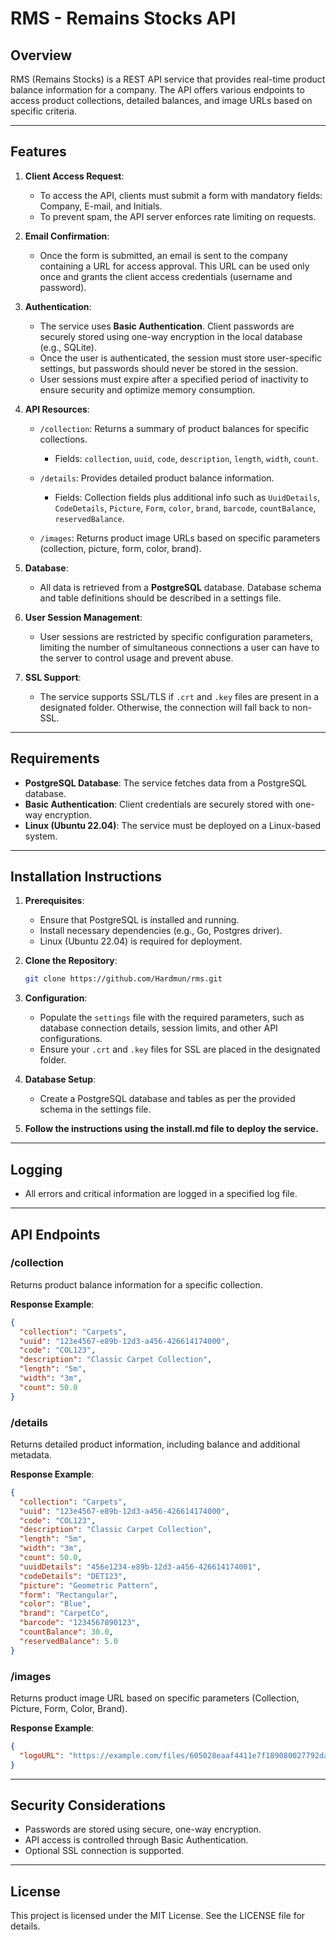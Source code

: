 # RMS - Remains Stocks API

## Overview

RMS (Remains Stocks) is a REST API service that provides real-time product balance information for a company. The API
offers various endpoints to access product collections, detailed balances, and image URLs based on specific criteria.

---

## Features

1. **Client Access Request**:
    - To access the API, clients must submit a form with mandatory fields: Company, E-mail, and Initials.
    - To prevent spam, the API server enforces rate limiting on requests.

2. **Email Confirmation**:
    - Once the form is submitted, an email is sent to the company containing a URL for access approval. This URL can be
      used only once and grants the client access credentials (username and password).

3. **Authentication**:
    - The service uses **Basic Authentication**. Client passwords are securely stored using one-way encryption in the
      local database (e.g., SQLite).
    - Once the user is authenticated, the session must store user-specific settings, but
      passwords should never be stored in the session.
    - User sessions must expire after a specified period of inactivity
      to ensure security and optimize memory consumption.

4. **API Resources**:
    - `/collection`: Returns a summary of product balances for specific collections.
        - Fields: `collection`, `uuid`, `code`, `description`, `length`, `width`, `count`.

    - `/details`: Provides detailed product balance information.
        - Fields: Collection fields plus additional info such as `UuidDetails`, `CodeDetails`, `Picture`, `Form`,
          `color`, `brand`, `barcode`, `countBalance`, `reservedBalance`.

    - `/images`: Returns product image URLs based on specific parameters (collection, picture, form, color, brand).

5. **Database**:
    - All data is retrieved from a **PostgreSQL** database. Database schema and table definitions should be described in
      a settings file.

6. **User Session Management**:
    - User sessions are restricted by specific configuration parameters, limiting the number of simultaneous connections
      a user can have to the server to control usage and prevent abuse.

7. **SSL Support**:
    - The service supports SSL/TLS if `.crt` and `.key` files are present in a designated folder. Otherwise, the
      connection will fall back to non-SSL.

---

## Requirements

- **PostgreSQL Database**: The service fetches data from a PostgreSQL database.
- **Basic Authentication**: Client credentials are securely stored with one-way encryption.
- **Linux (Ubuntu 22.04)**: The service must be deployed on a Linux-based system.

---

## Installation Instructions

1. **Prerequisites**:
    - Ensure that PostgreSQL is installed and running.
    - Install necessary dependencies (e.g., Go, Postgres driver).
    - Linux (Ubuntu 22.04) is required for deployment.

2. **Clone the Repository**:
   ```bash
   git clone https://github.com/Hardmun/rms.git
   ```

3. **Configuration**:
    - Populate the `settings` file with the required parameters, such as database connection details, session limits,
      and other API configurations.
    - Ensure your `.crt` and `.key` files for SSL are placed in the designated folder.

4. **Database Setup**:
    - Create a PostgreSQL database and tables as per the provided schema in the settings file.

5. **Follow the instructions using the install.md file to deploy the service.**

---

## Logging

- All errors and critical information are logged in a specified log file.

---

## API Endpoints

### **/collection**

Returns product balance information for a specific collection.

**Response Example**:

```json
{
  "collection": "Carpets",
  "uuid": "123e4567-e89b-12d3-a456-426614174000",
  "code": "COL123",
  "description": "Classic Carpet Collection",
  "length": "5m",
  "width": "3m",
  "count": 50.0
}
```

### **/details**

Returns detailed product information, including balance and additional metadata.

**Response Example**:

```json
{
  "collection": "Carpets",
  "uuid": "123e4567-e89b-12d3-a456-426614174000",
  "code": "COL123",
  "description": "Classic Carpet Collection",
  "length": "5m",
  "width": "3m",
  "count": 50.0,
  "uuidDetails": "456e1234-e89b-12d3-a456-426614174001",
  "codeDetails": "DET123",
  "picture": "Geometric Pattern",
  "form": "Rectangular",
  "color": "Blue",
  "brand": "CarpetCo",
  "barcode": "1234567890123",
  "countBalance": 30.0,
  "reservedBalance": 5.0
}
```

### **/images**

Returns product image URL based on specific parameters (Collection, Picture, Form, Color, Brand).

**Response Example**:

```json
{
  "logoURL": "https://example.com/files/605028eaaf4411e7f189080027792da0/logo/605028eaaf4411e7f189080027792da0.png"
}
```

---

## Security Considerations

- Passwords are stored using secure, one-way encryption.
- API access is controlled through Basic Authentication.
- Optional SSL connection is supported.

---

## License

This project is licensed under the MIT License. See the LICENSE file for details.

```